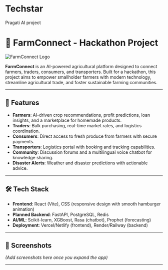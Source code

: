 # Techstar
Pragati AI project


# 🌾 FarmConnect - Hackathon Project

![FarmConnect Logo](https://via.placeholder.com/150) <!-- Replace with your logo URL if you have one -->

**FarmConnect** is an AI-powered agricultural platform designed to connect farmers, traders, consumers, and transporters. Built for a hackathon, this project aims to empower smallholder farmers with modern technology, streamline agricultural trade, and foster sustainable farming communities.

---

## 🚀 Features

- **Farmers**: AI-driven crop recommendations, profit predictions, loan insights, and a marketplace for homemade products.
- **Traders**: Bulk purchasing, real-time market rates, and logistics coordination.
- **Consumers**: Direct access to fresh produce from farmers with secure payments.
- **Transporters**: Logistics portal with booking and tracking capabilities.
- **Community**: Discussion forums and a multilingual voice chatbot for knowledge sharing.
- **Disaster Alerts**: Weather and disaster predictions with actionable advice.

---

## 🛠️ Tech Stack

- **Frontend**: React (Vite), CSS (responsive design with smooth hamburger animation)
- **Planned Backend**: FastAPI, PostgreSQL, Redis
- **AI/ML**: Scikit-learn, XGBoost, Rasa (chatbot), Prophet (forecasting)
- **Deployment**: Vercel/Netlify (frontend), Render/Railway (backend)

---

## 📸 Screenshots

*(Add screenshots here once you expand the app)*

---




